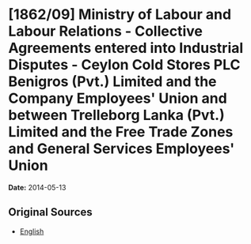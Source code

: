 # [1862/09] Ministry of Labour and Labour Relations - Collective Agreements entered into Industrial Disputes - Ceylon Cold Stores PLC Benigros (Pvt.) Limited and the Company Employees' Union and between Trelleborg Lanka (Pvt.) Limited and the Free Trade Zones and General Services Employees' Union

**Date:** 2014-05-13

## Original Sources

- [English](https://documents.gov.lk/view/extra-gazettes/2014/5/1862-09_E.pdf)
